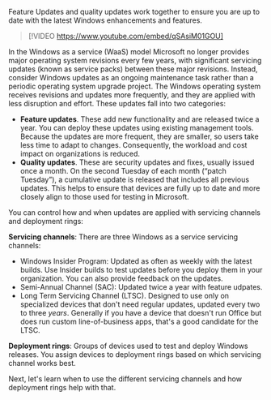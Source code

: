 Feature Updates and quality updates work together to ensure you are up to date with the latest Windows enhancements and features.

> [!VIDEO https://www.youtube.com/embed/qSAsiM01GOU]

In the Windows as a service (WaaS) model Microsoft no longer provides major operating system revisions every few years, with significant servicing updates (known as service packs) between these major revisions. Instead, consider Windows updates as an ongoing maintenance task rather than a periodic operating system upgrade project. The Windows operating system receives revisions and updates more frequently, and they are applied with less disruption and effort. These updates fall into two categories: 

- **Feature updates**. These add new functionality and are released twice a year. You can deploy these updates using existing management tools. Because the updates are more frequent, they are smaller, so users take less time to adapt to changes. Consequently, the workload and cost impact on organizations is reduced. 
- **Quality updates**. These are security updates and fixes, usually issued once a month. On the second Tuesday of each month (“patch Tuesday”), a cumulative update is released that includes all previous updates. This helps to ensure that devices are fully up to date and more closely align to those used for testing in Microsoft. 

You can control how and when updates are applied with servicing channels and deployment rings:

**Servicing channels**: There are three Windows as a service servicing channels: 
- Windows Insider Program: Updated as often as weekly with the latest builds. Use Insider builds to test updates before you deploy them in your organization. You can also provide feedback on the updates.
- Semi-Annual Channel (SAC): Updated twice a year with feature udpates.
- Long Term Servicing Channel (LTSC). Designed to use only on specialized devices that don't need regular updates, updated every two to three *years*. Generally if you have a device that doesn't run Office but does run custom line-of-business apps, that's a good candidate for the LTSC.

**Deployment rings**: Groups of devices used to test and deploy Windows releases. You assign devices to deployment rings based on which servicing channel works best.

Next, let's learn when to use the different servicing channels and how deployment rings help with that.